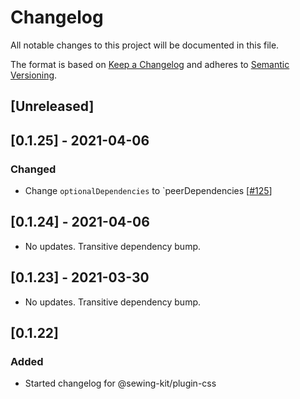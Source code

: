 # Changelog

All notable changes to this project will be documented in this file.

The format is based on [Keep a Changelog](http://keepachangelog.com/en/1.0.0/)
and adheres to [Semantic Versioning](http://semver.org/spec/v2.0.0.html).

## [Unreleased]

## [0.1.25] - 2021-04-06

### Changed

- Change `optionalDependencies` to `peerDependencies [[#125](https://github.com/Shopify/sewing-kit-next/pull/125/files)]

## [0.1.24] - 2021-04-06

- No updates. Transitive dependency bump.

## [0.1.23] - 2021-03-30

- No updates. Transitive dependency bump.

## [0.1.22]

### Added

- Started changelog for @sewing-kit/plugin-css
